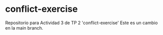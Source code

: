 # conflict-exercise
Repositorio para Actividad 3 de TP 2 'conflict-exercise'
Este es un cambio en la main branch.